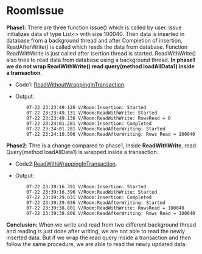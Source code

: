 # RoomIssue
**Phase1**: There are three function issue() which is called by user. issue initializes data of type List<> with size 100040. Then data is inserted in database from a background thread and after Completion of insertion, ReadAfterWrite() is called which reads the data from database. Function ReadWithWrite is just called after isertion thread is started. ReadWithWrite() also tries to read data from database using a background thread. **In phase1 we do not wrap ReadWithWrite() read query(method loadAllData1) inside a transaction**.
  - Code1: [ReadWithoutWrappingInTransaction](https://github.com/amitkvikram/RoomIssue/blob/master/ReadWithWrappingInTransaction).
  - Output: 
  
            07-22 23:23:49.126 V/Room:Insertion: Started
            07-22 23:23:49.131 V/Room:ReadWithWrite: Started
            07-22 23:23:49.136 V/Room:ReadWithWrite: RowsRead = 0
            07-22 23:24:01.281 V/Room:Insertion: Completed
            07-22 23:24:01.281 V/Room:ReadAfterWriting: Started
            07-22 23:24:10.506 V/Room:ReadAfterWriting: Rows Read = 100040
            
 **Phase2**: Thre is a change compared to phase1, Inside **ReadWithWrite**, read Query(method loadAllData1) is wrapped inside a transaction.
  - Code2:[ReadWithWrappingInTransaction](https://github.com/amitkvikram/RoomIssue/blob/master/ReadWithWrappingInTransaction).
  - Output:
  
            07-22 23:39:16.391 V/Room:Insertion: Started
            07-22 23:39:16.396 V/Room:ReadWithWrite: Started
            07-22 23:39:29.031 V/Room:Insertion: Completed
            07-22 23:39:29.036 V/Room:ReadAfterWriting: Started
            07-22 23:39:38.801 V/Room:ReadWithWrite: RowsRead = 100040
            07-22 23:39:38.806 V/Room:ReadAfterWriting: Rows Read = 100040
            
            
 **Conclusion**: When we write and read from two different background thread and reading is just done after writing, we are not able to read the newly inserted data. But if we wrap the read query inside a transaction and then follow the same procedure, we are able to read the newly updated data.
